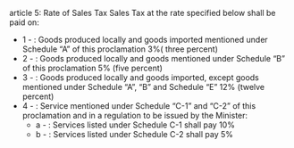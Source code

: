 article 5: Rate of Sales Tax
Sales Tax at the rate specified below shall be paid on:
<ul>
			<li>1 - : Goods produced locally and goods imported mentioned under Schedule “A” of this proclamation 3%( three percent) <ul>
			</ul></li>			<li>2 - : Goods produced locally and goods mentioned under Schedule “B” of this proclamation 5% (five percent) <ul>
			</ul></li>			<li>3 - : Goods produced locally and goods imported, except goods mentioned under Schedule “A”, “B” and Schedule “E” 12% (twelve percent) <ul>
			</ul></li>			<li>4 - : Service mentioned under Schedule “C-1” and “C-2” of this proclamation and in a regulation to be issued by the Minister:<ul>
						<li>a - : Services listed under Schedule C-1 shall pay 10%<ul>
						</ul></li>						<li>b - : Services listed under Schedule C-2 shall pay 5%<ul>
						</ul></li>			</ul></li></ul>